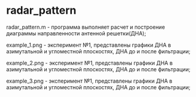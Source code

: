 # radar_pattern
radar_pattern.m - программа выполняет расчет и построение диаграммы направленности антенной решетки(ДНА);  

example_1.png - эксперимент №1, представлены графики ДНА в азимутальной и угломестной плоскостях, ДНА до и после фильтрации;  

example_2.png - эксперимент №1, представлены графики ДНА в азимутальной и угломестной плоскостях, ДНА до и после фильтрации;  

example_3.png - эксперимент №1, представлены графики ДНА в азимутальной и угломестной плоскостях, ДНА до и после фильтрации;  

